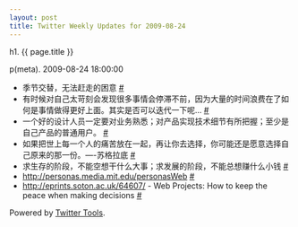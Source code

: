 ```yaml
---
layout: post
title: Twitter Weekly Updates for 2009-08-24
---
```


h1. {{ page.title }} 

p(meta). 2009-08-24 18:00:00

<ul class="aktt_tweet_digest">
	<li>季节交替，无法赶走的困意 <a href="http://twitter.com/Joshua_C/statuses/3513811200">#</a></li>
	<li>有时候对自己太苛刻会发现很多事情会停滞不前，因为大量的时间浪费在了如何是事情做得更好上面。其实是否可以迭代一下呢... <a href="http://twitter.com/Joshua_C/statuses/3511897331">#</a></li>
	<li>一个好的设计人员一定要对业务熟悉；对产品实现技术细节有所把握；至少是自己产品的普通用户。 <a href="http://twitter.com/Joshua_C/statuses/3511429624">#</a></li>
	<li>如果把世上每一个人的痛苦放在一起，再让你去选择，你可能还是愿意选择自己原来的那一份。—-苏格拉底 <a href="http://twitter.com/Joshua_C/statuses/3510950261">#</a></li>
	<li>求生存的阶段，不能空想干什么大事；求发展的阶段，不能总想赚什么小钱 <a href="http://twitter.com/Joshua_C/statuses/3439963366">#</a></li>
	<li><a href="http://personas.media.mit.edu/personasWeb" rel="nofollow">http://personas.media.mit.edu/personasWeb</a> <a href="http://twitter.com/Joshua_C/statuses/3417028441">#</a></li>
	<li><a href="http://eprints.soton.ac.uk/64607/" rel="nofollow">http://eprints.soton.ac.uk/64607/</a> - Web Projects: How to keep the peace when making decisions <a href="http://twitter.com/Joshua_C/statuses/3396033842">#</a></li>
</ul>
<p class="aktt_credit">Powered by <a href="http://alexking.org/projects/wordpress">Twitter Tools</a>.</p>